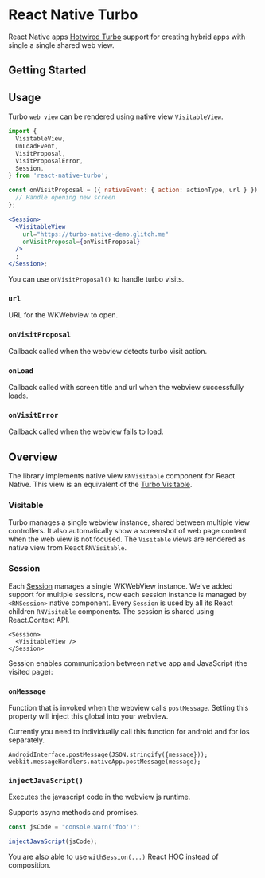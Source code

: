 # React Native Turbo

React Native apps [Hotwired Turbo](https://turbo.hotwired.dev/handbook/introduction) support for creating hybrid apps with single a single shared web view.

## Getting Started

## Usage

Turbo `web view` can be rendered using native view `VisitableView`.

```jsx
import {
  VisitableView,
  OnLoadEvent,
  VisitProposal,
  VisitProposalError,
  Session,
} from 'react-native-turbo';

const onVisitProposal = ({ nativeEvent: { action: actionType, url } }) => {
  // Handle opening new screen
};

<Session>
  <VisitableView
    url="https://turbo-native-demo.glitch.me"
    onVisitProposal={onVisitProposal}
  />
  ;
</Session>;
```

You can use `onVisitProposal()` to handle turbo visits.

### `url`

URL for the WKWebview to open.

### `onVisitProposal`

Callback called when the webview detects turbo visit action.

### `onLoad`

Callback called with screen title and url when the webview successfully loads.

### `onVisitError`

Callback called when the webview fails to load.

## Overview

The library implements native view `RNVisitable` component for React Native. This view is an equivalent of the [Turbo Visitable](https://github.com/hotwired/turbo-ios/blob/main/Docs/Overview.md#visitable).

### Visitable

Turbo manages a single webview instance, shared between multiple view controllers. It also automatically show a screenshot of web page content when the web view is not focused. The `Visitable` views are rendered as native view from React `RNVisitable`.

### Session

Each [Session](https://github.com/hotwired/turbo-ios/blob/main/Docs/Overview.md#session) manages a single WKWebView instance. We've added support for multiple sessions, now each session instance is managed by `<RNSession>` native component. Every `Session` is used by all its React children `RNVisitable` components. The session is shared using React.Context API.

```tsx
<Session>
  <VisitableView />
</Session>
```

Session enables communication between native app and JavaScript (the visited page):

### `onMessage`

Function that is invoked when the webview calls `postMessage`. Setting this property will inject this global into your webview.

Currently you need to individually call this function for android and for ios separately.

```
AndroidInterface.postMessage(JSON.stringify({message}));
webkit.messageHandlers.nativeApp.postMessage(message);
```

### `injectJavaScript()`

Executes the javascript code in the webview js runtime.

Supports async methods and promises.

```ts
const jsCode = "console.warn('foo')";

injectJavaScript(jsCode);
```

You are also able to use `withSession(...)` React HOC instead of composition.
